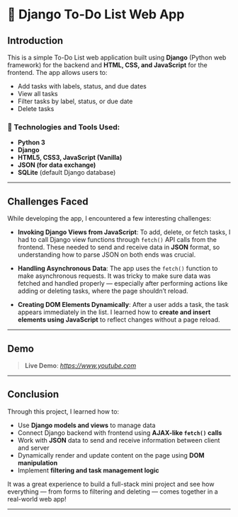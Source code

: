 
# 📝 Django To-Do List Web App

## Introduction

This is a simple To-Do List web application built using **Django** (Python web framework) for the backend and **HTML, CSS, and JavaScript** for the frontend. The app allows users to:

- Add tasks with labels, status, and due dates
- View all tasks
- Filter tasks by label, status, or due date
- Delete tasks

### 🔧 Technologies and Tools Used:

- **Python 3**
- **Django**
- **HTML5, CSS3, JavaScript (Vanilla)**
- **JSON (for data exchange)**
- **SQLite** (default Django database)

---

## Challenges Faced

While developing the app, I encountered a few interesting challenges:

- **Invoking Django Views from JavaScript**: To add, delete, or fetch tasks, I had to call Django view functions through `fetch()` API calls from the frontend. These needed to send and receive data in **JSON** format, so understanding how to parse JSON on both ends was crucial.
  
- **Handling Asynchronous Data**: The app uses the `fetch()` function to make asynchronous requests. It was tricky to make sure data was fetched and handled properly — especially after performing actions like adding or deleting tasks, where the page shouldn’t reload.

- **Creating DOM Elements Dynamically**: After a user adds a task, the task appears immediately in the list. I learned how to **create and insert elements using JavaScript** to reflect changes without a page reload.

---

## Demo

>  **Live Demo**: _https://www.youtube.com_  


---


## Conclusion

Through this project, I learned how to:

- Use **Django models and views** to manage data
- Connect Django backend with frontend using **AJAX-like `fetch()` calls**
- Work with **JSON** data to send and receive information between client and server
- Dynamically render and update content on the page using **DOM manipulation**
- Implement **filtering and task management logic**

It was a great experience to build a full-stack mini project and see how everything — from forms to filtering and deleting — comes together in a real-world web app!

---

